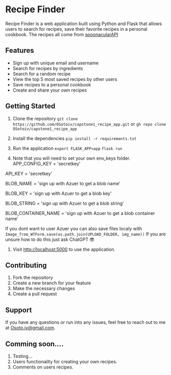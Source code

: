 # Recipe Finder

Recipe Finder is a web application built using Python and Flask that allows users to search for recipes, save their favorite recipes in a personal cookbook. The recipes all come from [spoonacularAPI](https://spoonacular.com/food-api)

## Features

- Sign up with unique email and username
- Search for recipes by ingredients
- Search for a random recipe
- View the top 5 most saved recipes by other users
- Save recipes to a personal cookbook
- Create and share your own recipes

## Getting Started

1. Clone the repository
```git clone https://github.com/OSotoiv/capstone1_recipe_app.git```
or
```gh repo clone OSotoiv/capstone1_recipe_app```

2. Install the dependencies
```pip install -r requirements.txt```


3. Run the application
```export FLASK_APP=app```
```flask run```

4. Note that you will need to set your own env_keys folder.
APP_CONFIG_KEY = 'secretkey'

API_KEY = 'secretkey'

BLOB_NAME = 'sign up with Azuer to get a blob name'

BLOB_KEY = 'sign up with Azuer to get a blob key'

BLOB_STRING = 'sign up with Azuer to get a blob string'

BLOB_CONTAINER_NAME = 'sign up with Azuer to get a blob container name'

If you dont want to user Azuer you can also save files localy with ```Image_from_WTForm.save(os.path.join(UPLOAD_FOLDER, img_name))```
If you are unsure how to do this just ask ChatGPT :sunglasses:

1. Visit [http://localhost:5000](http://localhost:5000) to use the application.

## Contributing

1. Fork the repository
2. Create a new branch for your feature
3. Make the necessary changes
4. Create a pull request

## Support

If you have any questions or run into any issues, feel free to reach out to me at [Osoto.iv@gmail.com]().


## Comming soon....
1. Testing...
2. Users functionality for creating your own recipes.
3. Comments on users recipes.